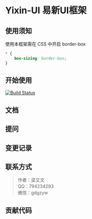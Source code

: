 # Yixin-UI 易新UI框架

## 使用须知

使用本框架需在 CSS 中开启 border-box

```css
* {
    box-sizing: border-box;
}
```

## 开始使用

[![Build Status](https://travis-ci.org/Layouwen/Yixin-UI.svg?branch=master)](https://travis-ci.org/Layouwen/Yixin-UI)

## 文档

## 提问

## 变更记录

## 联系方式

> 作者：梁又文  
> QQ：794234293  
> 微信：gdgzyw

## 贡献代码